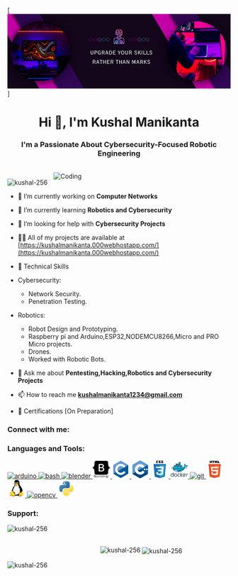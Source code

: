 [![MasterHead](https://github.com/Kushal-256/My_Banner/blob/main/skills%20%20Marks-1.png)]
<h1 align="center">Hi 👋, I'm Kushal Manikanta</h1>
<h3 align="center">I'm a Passionate About Cybersecurity-Focused Robotic Engineering</h3>
</br>
<img align="right" alt="Coding" width="400" src="https://www.sogeti.com/globalassets/global/content-images/explore/blog/2020-predictions/00086---desk-anim---v0.3.gif">

<p align="left"> <img src="https://komarev.com/ghpvc/?username=kushal-256&label=Profile%20views&color=0e75b6&style=flat" alt="kushal-256" /> </p>

- 🔭 I’m currently working on **Computer Networks**

- 🌱 I’m currently learning **Robotics and Cybersecurity**

- 🤝 I’m looking for help with **Cybersecurity Projects**

- 👨‍💻 All of my projects are available at [https://kushalmanikanta.000webhostapp.com/](https://kushalmanikanta.000webhostapp.com/)

- 📝 Technical Skills
- Cybersecurity:
     - Network Security.
     - Penetration Testing.
- Robotics:
     - Robot Design and Prototyping.
     - Raspberry pi and Arduino,ESP32,NODEMCU8266,Micro and PRO Micro projects.
     - Drones.
     - Worked with Robotic Bots.
    
- 💬 Ask me about **Pentesting,Hacking,Robotics and Cybersecurity Projects**

- 📫 How to reach me **kushalmanikanta1234@gmail.com**

- 📄 Certifications [On Preparation]

<h3 align="left">Connect with me:</h3>
<p align="left">
</p>

<h3 align="left">Languages and Tools:</h3>
<p align="left"> <a href="https://www.arduino.cc/" target="_blank" rel="noreferrer"> <img src="https://cdn.worldvectorlogo.com/logos/arduino-1.svg" alt="arduino" width="40" height="40"/> </a> <a href="https://www.gnu.org/software/bash/" target="_blank" rel="noreferrer"> <img src="https://www.vectorlogo.zone/logos/gnu_bash/gnu_bash-icon.svg" alt="bash" width="40" height="40"/> </a> <a href="https://www.blender.org/" target="_blank" rel="noreferrer"> <img src="https://download.blender.org/branding/community/blender_community_badge_white.svg" alt="blender" width="40" height="40"/> </a> <a href="https://getbootstrap.com" target="_blank" rel="noreferrer"> <img src="https://raw.githubusercontent.com/devicons/devicon/master/icons/bootstrap/bootstrap-plain-wordmark.svg" alt="bootstrap" width="40" height="40"/> </a> <a href="https://www.cprogramming.com/" target="_blank" rel="noreferrer"> <img src="https://raw.githubusercontent.com/devicons/devicon/master/icons/c/c-original.svg" alt="c" width="40" height="40"/> </a> <a href="https://www.w3schools.com/cpp/" target="_blank" rel="noreferrer"> <img src="https://raw.githubusercontent.com/devicons/devicon/master/icons/cplusplus/cplusplus-original.svg" alt="cplusplus" width="40" height="40"/> </a> <a href="https://www.w3schools.com/css/" target="_blank" rel="noreferrer"> <img src="https://raw.githubusercontent.com/devicons/devicon/master/icons/css3/css3-original-wordmark.svg" alt="css3" width="40" height="40"/> </a> <a href="https://www.docker.com/" target="_blank" rel="noreferrer"> <img src="https://raw.githubusercontent.com/devicons/devicon/master/icons/docker/docker-original-wordmark.svg" alt="docker" width="40" height="40"/> </a> <a href="https://git-scm.com/" target="_blank" rel="noreferrer"> <img src="https://www.vectorlogo.zone/logos/git-scm/git-scm-icon.svg" alt="git" width="40" height="40"/> </a> <a href="https://www.w3.org/html/" target="_blank" rel="noreferrer"> <img src="https://raw.githubusercontent.com/devicons/devicon/master/icons/html5/html5-original-wordmark.svg" alt="html5" width="40" height="40"/> </a> <a href="https://www.linux.org/" target="_blank" rel="noreferrer"> <img src="https://raw.githubusercontent.com/devicons/devicon/master/icons/linux/linux-original.svg" alt="linux" width="40" height="40"/> </a> <a href="https://opencv.org/" target="_blank" rel="noreferrer"> <img src="https://www.vectorlogo.zone/logos/opencv/opencv-icon.svg" alt="opencv" width="40" height="40"/> </a> <a href="https://www.python.org" target="_blank" rel="noreferrer"> <img src="https://raw.githubusercontent.com/devicons/devicon/master/icons/python/python-original.svg" alt="python" width="40" height="40"/> </a> </p>

<h3 align="left">Support:</h3>
<p><a href="https://www.buymeacoffee.com/kushal-256"> <img align="left" src="https://cdn.buymeacoffee.com/buttons/v2/default-yellow.png" height="50" width="210" alt="kushal-256" /></a></p><br><br>

<p><img align="left" src="https://github-readme-stats.vercel.app/api/top-langs?username=kushal-256&show_icons=true&locale=en&layout=compact" alt="kushal-256" /></p>

<p>&nbsp;<img align="center" src="https://github-readme-stats.vercel.app/api?username=kushal-256&show_icons=true&locale=en" alt="kushal-256" /></p>

<p><img align="center" src="https://github-readme-streak-stats.herokuapp.com/?user=kushal-256&" alt="kushal-256" /></p>
